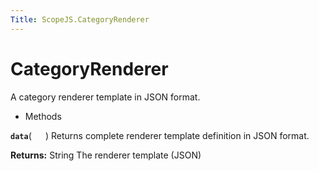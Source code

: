```yaml
---
Title: ScopeJS.CategoryRenderer
---
```

        
CategoryRenderer
================

A category renderer template in JSON format.

-   Methods

<span id="data"></span>
**`data`**( `  ` )
Returns complete renderer template definition in JSON format.

**Returns:**
String The renderer template (JSON)

